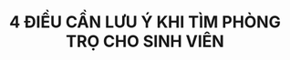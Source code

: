---
title: 4 ĐIỀU CẦN LƯU Ý KHI TÌM PHÒNG TRỌ CHO SINH VIÊN
redirect_to: 'https://simplereads.online/blog/4-dieu-can-luu-y-khi-tim-phong-tro-cho-sinh-vien'
---